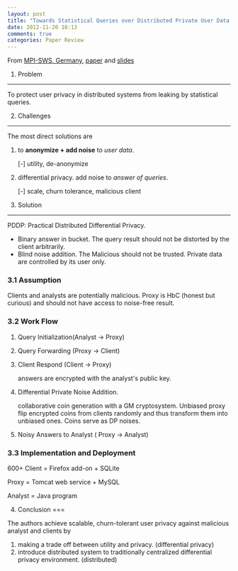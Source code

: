 ```yaml
---
layout: post
title: "Towards Statistical Queries over Distributed Private User Data (NSDI '12)"
date: 2012-11-20 16:13
comments: true
categories: Paper Review
---
```


From [MPI-SWS, Germany](https://sites.google.com/site/ruichuanc/), [paper](https://73aab115-a-62cb3a1a-s-sites.googlegroups.com/site/ruichuanc/pddp-nsdi12.pdf?attachauth=ANoY7cqTHmW8qn2UrCjxk0u-eafRsp77w2XtpG9QdnY9nOnDKkELrYiH-RrOI2ILFnQUv6gt-oz_ek1DA8q7TptjvCEWWWpT02huRCgNYXW-bUNQwjJjM0DLN7tiJzOKD509vt1JhOZ_fHQ_rijDX5Dhh3Bx1pdZotJp7mDbCw0yrcSTYEfbXAuzkZK2zDxfRKYzZXww-dESgY9wquSilSiX3ZrPYrATOg%3D%3D&attredirects=0) and [slides](https://www.usenix.org/sites/default/files/conference/protected-files/pddp-talk-nsdi12.pdf)

1. Problem
---

To protect user privacy in distributed systems from leaking by statistical queries.

2. Challenges
---

The most direct solutions are

1. to **anonymize + add noise** to *user data*.

	[-] utility, de-anonymize

2. differential privacy. add noise to *answer of queries*. 

    [-] scale, churn tolerance, malicious client

3. Solution 
---

PDDP: Practical Distributed Differential Privacy. 
<!--more-->
- Binary answer in bucket. The query result should not be distorted by the client arbitrarily.
- Blind noise addition. The Malicious should not be trusted. Private data are controlled by its user only.

### 3.1 Assumption

Clients and analysts are potentially malicious. Proxy is HbC (honest but curious) and should not have access to noise-free result.

### 3.2 Work Flow

1. Query Initialization(Analyst -> Proxy)

2. Query Forwarding (Proxy -> Client)

3. Client Respond (Client -> Proxy)

   answers are encrypted with the analyst's public key. 

4. Differential Private Noise Addition.

   collaborative coin generation with a GM cryptosystem. Unbiased proxy flip encrypted coins from clients randomly and thus transform them into unbiased ones. Coins serve as DP noises. 

5. Noisy Answers to Analyst ( Proxy -> Analyst)

### 3.3 Implementation and Deployment

600+ Client = Firefox add-on + SQLite

Proxy = Tomcat web service + MySQL

Analyst = Java program

4. Conclusion
===

The authors achieve scalable, churn-tolerant user privacy against malicious analyst and clients by

1. making a trade off between utility and privacy. (differential privacy)
2. introduce distributed system to traditionally centralized differential privacy environment. (distributed)
